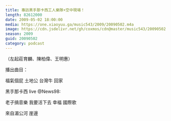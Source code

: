 ```yaml
---
title: 專訪黑手那卡西工人樂隊+空中現場！
length: 82612000
date: 2009-05-02 18:00:00
media: https://one.xiaoyuu.ga/music543/2009/20090502.m4a
image: https://cdn.jsdelivr.net/gh/coxmos/cdn@master/music543/20090502.jpg
season: 2009
guid: 20090502
category: podcast
---
```


（左起莊育麟、陳柏偉、王明惠）

播出曲目：

福氣個屁
土地公
台灣牛
回家

黑手那卡西 live @News98:

老子搞音樂
我要活下去
幸福
國際歌

來自湄公河
崖邊
